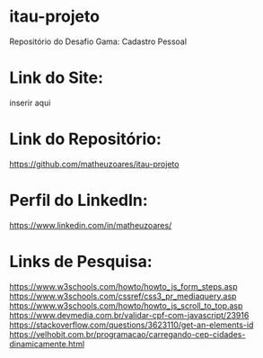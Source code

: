 # itau-projeto
Repositório do Desafio Gama: Cadastro Pessoal

# Link do Site:
inserir aqui

# Link do Repositório:
https://github.com/matheuzoares/itau-projeto

# Perfil do LinkedIn:
https://www.linkedin.com/in/matheuzoares/

# Links de Pesquisa:
https://www.w3schools.com/howto/howto_js_form_steps.asp
https://www.w3schools.com/cssref/css3_pr_mediaquery.asp
https://www.w3schools.com/howto/howto_js_scroll_to_top.asp
https://www.devmedia.com.br/validar-cpf-com-javascript/23916
https://stackoverflow.com/questions/3623110/get-an-elements-id
https://velhobit.com.br/programacao/carregando-cep-cidades-dinamicamente.html

